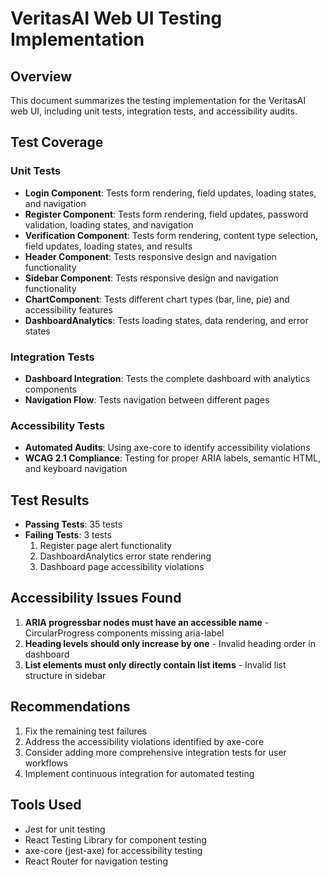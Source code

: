 # VeritasAI Web UI Testing Implementation

## Overview
This document summarizes the testing implementation for the VeritasAI web UI, including unit tests, integration tests, and accessibility audits.

## Test Coverage

### Unit Tests
- **Login Component**: Tests form rendering, field updates, loading states, and navigation
- **Register Component**: Tests form rendering, field updates, password validation, loading states, and navigation
- **Verification Component**: Tests form rendering, content type selection, field updates, loading states, and results
- **Header Component**: Tests responsive design and navigation functionality
- **Sidebar Component**: Tests responsive design and navigation functionality
- **ChartComponent**: Tests different chart types (bar, line, pie) and accessibility features
- **DashboardAnalytics**: Tests loading states, data rendering, and error states

### Integration Tests
- **Dashboard Integration**: Tests the complete dashboard with analytics components
- **Navigation Flow**: Tests navigation between different pages

### Accessibility Tests
- **Automated Audits**: Using axe-core to identify accessibility violations
- **WCAG 2.1 Compliance**: Testing for proper ARIA labels, semantic HTML, and keyboard navigation

## Test Results
- **Passing Tests**: 35 tests
- **Failing Tests**: 3 tests
  1. Register page alert functionality
  2. DashboardAnalytics error state rendering
  3. Dashboard page accessibility violations

## Accessibility Issues Found
1. **ARIA progressbar nodes must have an accessible name** - CircularProgress components missing aria-label
2. **Heading levels should only increase by one** - Invalid heading order in dashboard
3. **List elements must only directly contain list items** - Invalid list structure in sidebar

## Recommendations
1. Fix the remaining test failures
2. Address the accessibility violations identified by axe-core
3. Consider adding more comprehensive integration tests for user workflows
4. Implement continuous integration for automated testing

## Tools Used
- Jest for unit testing
- React Testing Library for component testing
- axe-core (jest-axe) for accessibility testing
- React Router for navigation testing